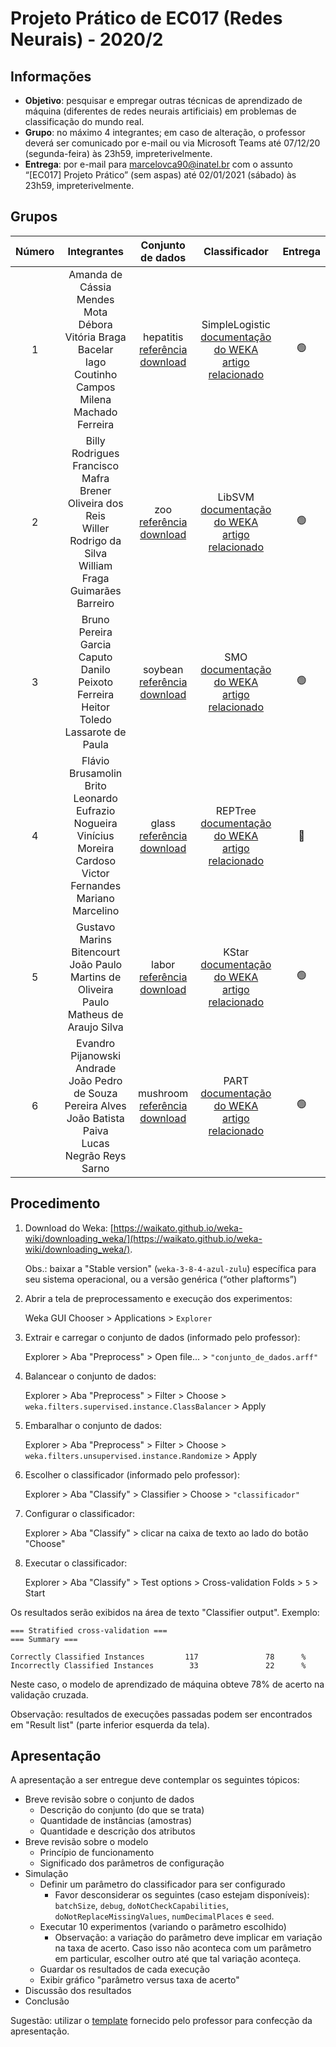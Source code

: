 # Projeto Prático de EC017 (Redes Neurais) - 2020/2

## Informações
- **Objetivo**: pesquisar e empregar outras técnicas de aprendizado de máquina (diferentes de redes neurais artificiais) em problemas de classificação do mundo real.
- **Grupo**: no máximo 4 integrantes; em caso de alteração, o professor deverá ser comunicado por e-mail ou via Microsoft Teams até 07/12/20 (segunda-feira) às 23h59, impreterivelmente.
- **Entrega**: por e-mail para marcelovca90@inatel.br com o assunto “[EC017] Projeto Prático” (sem aspas) até 02/01/2021 (sábado) às 23h59, impreterivelmente.

## Grupos

| Número |                                                              Integrantes                                                           |                                                        Conjunto de dados                                                       |                                                                                       Classificador                                                                                      | Entrega |
|:------:|:----------------------------------------------------------------------------------------------------------------------------------:|:------------------------------------------------------------------------------------------------------------------------------:|:----------------------------------------------------------------------------------------------------------------------------------------------------------------------------------------:|:-------:|
|    1   |        Amanda de Cássia Mendes Mota <br> Débora Vitória Braga Bacelar <br> Iago Coutinho Campos <br> Milena Machado Ferreira       | hepatitis <br> [referência](https://archive.ics.uci.edu/ml/datasets/Hepatitis) <br> [download](datasets/hepatitis.arff.zip)    | SimpleLogistic <br> [documentação do WEKA](http://weka.sourceforge.net/doc.dev/weka/classifiers/functions/SimpleLogistic.html) <br> [artigo relacionado](classifiers/SimpleLogistic.pdf) |    🟢   |
|    2   | Billy Rodrigues Francisco Mafra <br> Brener Oliveira dos Reis <br> Willer Rodrigo da Silva <br> William Fraga Guimarães   Barreiro | zoo <br> [referência](https://archive.ics.uci.edu/ml/datasets/Zoo) <br> [download](datasets/zoo.arff.zip)                      | LibSVM <br>[documentação do WEKA](https://weka.sourceforge.io/doc.stable/weka/classifiers/functions/LibSVM.html) <br> [artigo relacionado](classifiers/LibSVM.pdf)                       |    🟢   |
|    3   |                Bruno Pereira Garcia Caputo <br> Danilo Peixoto Ferreira <br>   Heitor Toledo Lassarote de Paula                    | soybean <br> [referência](https://archive.ics.uci.edu/ml/datasets/Soybean+(Large)) <br> [download](datasets/soybean.arff.zip)  | SMO <br> [documentação do WEKA](https://weka.sourceforge.io/doc.dev/weka/classifiers/functions/SMO.html) <br> [artigo relacionado](classifiers/SMO.pdf)                                  |    🟢   |
|    4   |    Flávio Brusamolin Brito <br> Leonardo Eufrazio Nogueira <br>   Vinícius Moreira Cardoso <br> Victor Fernandes Mariano Marcelino | glass <br> [referência](https://archive.ics.uci.edu/ml/datasets/Glass+Identification) <br> [download](datasets/glass.arff.zip) | REPTree <br> [documentação do WEKA](http://weka.sourceforge.net/doc.dev/weka/classifiers/trees/REPTree.html) <br> [artigo relacionado](classifiers/REPTree.pdf)                          |    🔴   |
|    5   |               Gustavo Marins Bitencourt <br> João Paulo Martins de Oliveira <br> Paulo Matheus de Araujo Silva                     | labor <br> [referência](https://archive.ics.uci.edu/ml/datasets/Labor+Relations) <br> [download](datasets/labor.arff.zip)      | KStar <br> [documentação do WEKA](http://weka.sourceforge.net/doc.dev/weka/classifiers/lazy/KStar.html) <br> [artigo relacionado](classifiers/KStar.pdf)                                 |    🟢   |
|    6   |       Evandro Pijanowski Andrade <br> João Pedro de Souza Pereira Alves <br> João Batista Paiva <br> Lucas Negrão Reys Sarno       | mushroom <br> [referência](https://archive.ics.uci.edu/ml/datasets/Mushroom) <br> [download](datasets/mushroom.arff.zip)       | PART <br> [documentação do WEKA](https://weka.sourceforge.io/doc.dev/weka/classifiers/rules/PART.html) <br> [artigo relacionado](classifiers/PART.pdf)                                   |    🟢   |

## Procedimento

1.	Download do Weka: [https://waikato.github.io/weka-wiki/downloading_weka/](https://waikato.github.io/weka-wiki/downloading_weka/).

	Obs.: baixar a "Stable version" (`weka-3-8-4-azul-zulu`) específica para seu sistema operacional, ou a versão genérica (“other plaftorms”)

2.	Abrir a tela de preprocessamento e execução dos experimentos:

	Weka GUI Chooser > Applications > `Explorer`

3.	Extrair e carregar o conjunto de dados (informado pelo professor):

	Explorer > Aba "Preprocess" > Open file... > `"conjunto_de_dados.arff"`

4.	Balancear o conjunto de dados:

	Explorer > Aba "Preprocess" > Filter > Choose > `weka.filters.supervised.instance.ClassBalancer` > Apply

5.	Embaralhar o conjunto de dados:

	Explorer > Aba "Preprocess" > Filter > Choose > `weka.filters.unsupervised.instance.Randomize` > Apply

6.	Escolher o classificador (informado pelo professor):

	Explorer > Aba "Classify" > Classifier > Choose > `"classificador"`

7.	Configurar o classificador:

	Explorer > Aba "Classify" > clicar na caixa de texto ao lado do botão "Choose"

8.	Executar o classificador:

	Explorer > Aba "Classify" > Test options > Cross-validation Folds > `5` > Start

Os resultados serão exibidos na área de texto "Classifier output". Exemplo:

```
=== Stratified cross-validation ===
=== Summary ===

Correctly Classified Instances         117               78      %
Incorrectly Classified Instances        33               22      %
```

Neste caso, o modelo de aprendizado de máquina obteve 78% de acerto na validação cruzada.

Observação: resultados de execuções passadas podem ser encontrados em "Result list" (parte inferior esquerda da tela).


## Apresentação

A apresentação a ser entregue deve contemplar os seguintes tópicos:

- Breve revisão sobre o conjunto de dados
  - Descrição do conjunto (do que se trata)
  - Quantidade de instâncias (amostras)
  - Quantidade e descrição dos atributos
- Breve revisão sobre o modelo
  - Princípio de funcionamento
  - Significado dos parâmetros de configuração
- Simulação
  - Definir um parâmetro do classificador para ser configurado
	  - Favor desconsiderar os seguintes (caso estejam disponíveis): `batchSize`, `debug`, `doNotCheckCapabilities`, `doNotReplaceMissingValues`, `numDecimalPlaces` e `seed`.
  - Executar 10 experimentos (variando o parâmetro escolhido)
	  - Observação: a variação do parâmetro deve implicar em variação na taxa de acerto. Caso isso não aconteca com um parâmetro em particular, escolher outro até que tal variação aconteça.
  - Guardar os resultados de cada execução
  - Exibir gráfico "parâmetro versus taxa de acerto"
- Discussão dos resultados
- Conclusão

Sugestão: utilizar o [template](template.pptx) fornecido pelo professor para confecção da apresentação.

